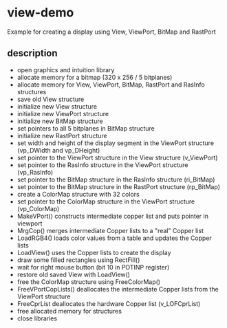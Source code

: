 # view-demo
Example for creating a display using View, ViewPort, BitMap and RastPort

## description
+ open graphics and intuition library
+ allocate memory for a bitmap (320 x 256 / 5 bitplanes)
+ allocate memory for View, ViewPort, BitMap, RastPort and RasInfo structures
+ save old View structure
+ initialize new View structure
+ initialize new ViewPort structure
+ initialize new BitMap structure
+ set pointers to all 5 bitplanes in BitMap structure
+ initialize new RastPort structure
+ set width and height of the display segment in the ViewPort structure (vp_DWidth and vp_DHeight)
+ set pointer to the ViewPort structure in the View structure (v_ViewPort)
+ set pointer to the RasInfo structure in the ViewPort structure (vp_RasInfo)
+ set pointer to the BitMap structure in the RasInfo structure (ri_BitMap)
+ set pointer to the BitMap structure in the RastPort structure (rp_BitMap)
+ create a ColorMap structure with 32 colors
+ set pointer to the ColorMap structure in the ViewPort structure (vp_ColorMap)
+ MakeVPort() constructs intermediate copper list and puts pointer in viewport
+ MrgCop() merges intermediate Copper lists to a "real" Copper list
+ LoadRGB4() loads color values from a table and updates the Copper lists
+ LoadView() uses the Copper lists to create the display
+ draw some filled rectangles using RectFill()
+ wait for right mouse button (bit 10 in POTINP register)
+ restore old saved View with LoadView()
+ free the ColorMap structure using FreeColorMap()
+ FreeVPortCopLists() deallocates the intermediate Copper lists from the ViewPort structure
+ FreeCprList deallocates the hardware Copper list (v_LOFCprList)
+ free allocated memory for structures
+ close libraries
